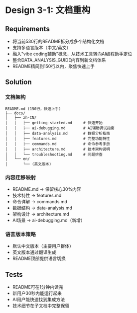# Design 3-1: 文档重构

## Requirements
- 将当前530行的README拆分成多个结构化文档
- 支持多语言版本（中文/英文）
- 融入"vibe coding辅助"概念，从技术工具转向AI编程助手定位
- 整合DATA_ANALYSIS_GUIDE内容到新文档体系
- README精简到150行以内，聚焦快速上手

## Solution

### 文档架构
```
README.md (150行，快速上手)
├── docs/
│   ├── zh-CN/
│   │   ├── getting-started.md     # 快速开始
│   │   ├── ai-debugging.md        # AI辅助调试指南
│   │   ├── data-analysis.md       # 数据分析指南
│   │   ├── features.md            # 完整功能特性
│   │   ├── commands.md            # 命令参考手册
│   │   ├── architecture.md        # 技术架构说明
│   │   └── troubleshooting.md     # 问题排查
│   └── en/
│       └── (英文版本)
```

### 内容迁移映射
- README.md → 保留核心30%内容
- 技术特性 → features.md
- 命令详解 → commands.md
- 数据结构 → data-analysis.md
- 架构设计 → architecture.md
- AI场景 → ai-debugging.md（新增）

### 语言版本策略
- 默认中文版本（主要用户群体）
- 英文版本通过翻译生成
- README顶部提供语言切换

## Tests
- README可在1分钟内读完
- 新用户30秒内能运行起来
- AI用户能快速找到集成方法
- 技术细节在子文档中完整保留